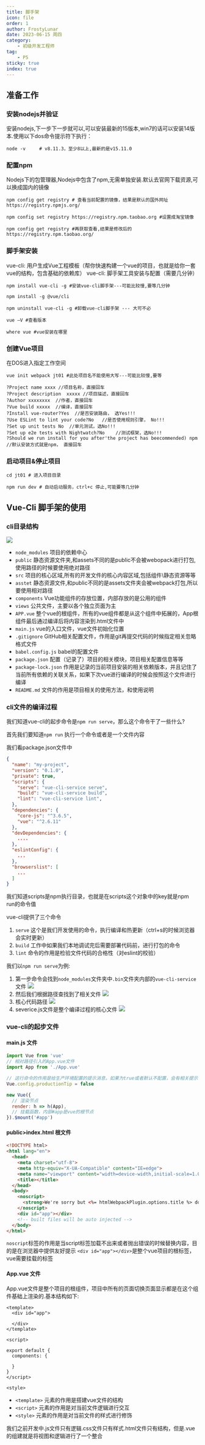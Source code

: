 ```yaml
---
title: 脚手架
icon: file
order: 1
author: FrostyLunar
date: 2023-06-15 周四
category:
	- 初级开发工程师
tag:
	- P5
sticky: true
index: true
---
```



## 准备工作

### 安装nodejs并验证

安装nodejs,下一步下一步就可以,可以安装最新的15版本,win7的话可以安装14版本.使用以下dos命令提示符下执行：

```shell
node -v     # v8.11.3，至少8以上,最新的是v15.11.0
```

### 配置npm

Nodejs下的包管理器,Nodejs中包含了npm,无需单独安装.默认去官网下载资源,可以换成国内的镜像

```shell
npm config get registry # 查看当前配置的镜像，结果是默认的国外网址https://registry.npmjs.org/

npm config set registry https://registry.npm.taobao.org #设置成淘宝镜像

npm config get registry #再获取查看,结果是修改后的https://registry.npm.taobao.org/ 

```

### 脚手架安装

vue-cli: 用户生成Vue工程模板（帮你快速构建一个vue的项目，也就是给你一套vue的结构，包含基础的依赖库） &#x20;
vue-cli: 脚手架工具安装与配置（需要几分钟）

```shell
npm install vue-cli -g #安装vue-cli脚手架---可能比较慢,要等几分钟
 
npm install -g @vue/cli

npm uninstall vue-cli -g #卸载vue-cli脚手架 --- 大可不必

vue –V #查看版本

where vue #vue安装在哪里

```

### 创建Vue项目

在DOS进入指定工作空间

```shell
vue init webpack jt01 #此处项目名不能使用大写---可能比较慢,要等

?Project name xxxx //项目名称，直接回车
?Project description  xxxxx //项目描述，直接回车
?Author xxxxxxxx  //作者，直接回车
?Vue build xxxxx  //编译，直接回车
?Install vue-router?Yes  //是否安装路由， 选Yes!!!
?Use ESLint to lint your code?No   //是否使用规则引擎， No!!!
?Set up unit tests No  //单元测试，选No!!!
?Set up e2e tests with Nightwatch?No    //测试框架，选No!!!
?Should we run install for you after'the project has beecommended) npm
//默认安装方式就是npm， 直接回车
```

### 启动项目&停止项目

```shell
cd jt01 # 进入项目目录

npm run dev # 自动启动服务，ctrl+c 停止,可能要等几分钟
```

## Vue-Cli 脚手架的使用

### cli目录结构

![](./image/image_H_hVfbbDoL.png)

-   `node_modules`  项目的依赖中心
-   `public`  静态资源文件夹,和assets不同的是public不会被webopack进行打包,使用路径的时候要使用绝对路径
-   `src`  项目的核心区域,所有的开发文件的核心内容区域,包括组件\静态资源等等
-   `asstet` 静态资源文件,和public不同的是assets文件夹会被webpack打包,所以要使用相对路径
-   `components`  Vue功能组件的存放位置，内部存放的是公用的组件
-   `views` 公共文件，主要以各个独立页面为主
-   `APP.vue` 整个vue的根组件，所有的vue组件都是从这个组件中拓展的，App根组件最后通过编译后将内容渲染到.html文件中
-   `main.js` vue的入口文件，vue文件初始化位置
-   `.gitignore` GitHub相关配置文件，作用是git再提交代码的时候指定相关忽略格式文件
-   `babel.config.js` babel的配置文件
-   `package.json` 配置（记录了）项目的相关模块，项目相关配置信息等等
-   `package-lock.json` 作用是记录的当前项目安装的相关依赖版本，并且记住了当前所有依赖的关联关系，如果下次vue进行编译的时候会按照这个文件进行编译
-   `README.md` 文件的作用是项目相关的使用方法，和使用说明

### cli文件的编译过程

我们知道vue-cli的起步命令是`npm run serve`，那么这个命令干了一些什么?

首先我们要知道`npm run` 执行一个命令或者是一个文件内容

我们看package.json文件中

```json
{
  "name": "my-project",
  "version": "0.1.0",
  "private": true,
  "scripts": {
    "serve": "vue-cli-service serve",
    "build": "vue-cli-service build",
    "lint": "vue-cli-service lint",
  },
  "dependencies": {
    "core-js": "^3.6.5",
    "vue": "^2.6.11"
  },
  "devDependencies": {
    ....
  },
  "eslintConfig": {
    ...
  },
  "browserslist": [
    ...
  ]
}

```

我们知道scripts是npm执行目录，也就是在scripts这个对象中的key就是npm run的命令值

vue-cli提供了三个命令
1.  `serve` 这个是我们开发使用的命令，执行编译和热更新（ctrl+s的时候浏览器会实时更新）
2.  `build` 工作中如果我们本地调试完后需要部署代码前，进行打包的命令
3.  `lint` 命令的作用是检验文件代码的合格性（对eslint的校验）

我们以`npm run serve`为例:

1.  第一步命令会找到`node_modules`文件夹中`.bin`文件夹内部的`vue-cli-service`文件
    ![](./image/image_qppBBVwRmz.png)
2.  然后我们根据路径查找到了相关文件
    ![](./image/image_ske3svEu1T.png)
3.  核心代码路径
    ![](./image/image_Vk-ZCTPGDr.png)
4.  severice.js文件是整个编译过程的核心文件
    ![](./image/image_KQuf63JL9U.png)

### vue-cli的起步文件

#### main.js 文件

```javascript
import Vue from 'vue'
// 相对路径引入的App.vue文件
import App from './App.vue'

// 这行命令的作用是给生产环境配置的提示消息，如果为true或者默认不配置，会有相关提示语
Vue.config.productionTip = false

new Vue({
  // 渲染节点
  render: h => h(App),
  // 挂载函数，内部#app是vue的根节点
}).$mount('#app')

```

#### public>index.html 根文件

```html
<!DOCTYPE html>
<html lang="en">
  <head>
    <meta charset="utf-8">
    <meta http-equiv="X-UA-Compatible" content="IE=edge">
    <meta name="viewport" content="width=device-width,initial-scale=1.0">
    <title></title>
  </head>
  <body>
    <noscript>
      <strong>We're sorry but <%= htmlWebpackPlugin.options.title %> doesn't work properly without JavaScript enabled. Please enable it to continue.</strong>
    </noscript>
    <div id="app"></div>
    <!-- built files will be auto injected -->
  </body>
</html>

```

`noscript`标签的作用是当script标签加载不出来或者抛出错误的时候替换内容，目的是在浏览器中提供友好提示
`<div id="app"></div>`是整个vue项目的根标签，vue需要挂载的标签

#### App.vue 文件

App.vue文件是整个项目的根组件，项目中所有的页面切换页面显示都是在这个组件基础上渲染的.基本结构如下:

```vue
<template>
  <div id="app">

  </div>
</template>

<script>

export default {
  components: {
    
  }
}
</script>

<style>

```

-   `<template>` 元素的作用是搭建vue文件的结构
-   `<script>` 元素的作用是对当前文件逻辑进行交互
-   `<style>` 元素的作用是对当前文件的样式进行修饰

我们之前开发中.js文件只有逻辑.css文件只有样式.html文件只有结构，但是.vue的组建就是将视图和逻辑进行了一个整合
